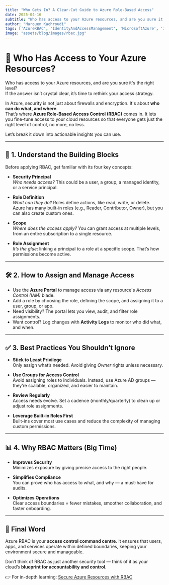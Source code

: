 ```yaml
---
title: "Who Gets In? A Clear-Cut Guide to Azure Role-Based Access"
date: 2025-04-16
subtitle: "Who has access to your Azure resources, and are you sure it's the right level?"
author: "Marouen Kachroudi"
tags: ['AzureRBAC', 'IdentityAndAccessManagement', 'MicrosoftAzure', 'IAMStrategy', 'CloudArchitect', 'SecureAccess']
image: "assets/blog/images/rbac.jpg"
---
```


# 🔐 Who Has Access to Your Azure Resources?  

Who has access to your Azure resources, and are you sure it's the right level?  
If the answer isn’t crystal clear, it’s time to rethink your access strategy.  

In Azure, security is not just about firewalls and encryption. It's about **who can do what, and where**.  
That’s where **Azure Role-Based Access Control (RBAC)** comes in. It lets you fine-tune access to your cloud resources so that everyone gets just the right level of control, no more, no less.  

Let’s break it down into actionable insights you can use.  

---

## 💼 1. Understand the Building Blocks  

Before applying RBAC, get familiar with its four key concepts:  

- **Security Principal**  
  *Who needs access?* This could be a user, a group, a managed identity, or a service principal.  

- **Role Definition**  
  *What can they do?* Roles define actions, like read, write, or delete. Azure has many built-in roles (e.g., Reader, Contributor, Owner), but you can also create custom ones.  

- **Scope**  
  *Where does the access apply?* You can grant access at multiple levels, from an entire subscription to a single resource.  

- **Role Assignment**  
  *It’s the glue*: linking a principal to a role at a specific scope. That’s how permissions become active.  

---

## 🛠️ 2. How to Assign and Manage Access  

- Use the **Azure Portal** to manage access via any resource's *Access Control (IAM)* blade.  
- Add a role by choosing the role, defining the scope, and assigning it to a user, group, or app.  
- Need visibility? The portal lets you view, audit, and filter role assignments.  
- Want control? Log changes with **Activity Logs** to monitor who did what, and when.  

---

## ✅ 3. Best Practices You Shouldn’t Ignore  

- **Stick to Least Privilege**  
  Only assign what’s needed. Avoid giving *Owner* rights unless necessary.  

- **Use Groups for Access Control**  
  Avoid assigning roles to individuals. Instead, use Azure AD groups — they’re scalable, organized, and easier to maintain.  

- **Review Regularly**  
  Access needs evolve. Set a cadence (monthly/quarterly) to clean up or adjust role assignments.  

- **Leverage Built-in Roles First**  
  Built-ins cover most use cases and reduce the complexity of managing custom permissions.  

---

## 📊 4. Why RBAC Matters (Big Time)  

- **Improves Security**  
  Minimizes exposure by giving precise access to the right people.  

- **Simplifies Compliance**  
  You can prove who has access to what, and why — a must-have for audits.  

- **Optimizes Operations**  
  Clear access boundaries = fewer mistakes, smoother collaboration, and faster onboarding.  

---

## 🎯 Final Word  

Azure RBAC is your **access control command centre**. It ensures that users, apps, and services operate within defined boundaries, keeping your environment secure and manageable.  

Don’t think of RBAC as just another security tool — think of it as your cloud’s **blueprint for accountability and control**.  

👉 For in-depth learning: [Secure Azure Resources with RBAC](https://learn.microsoft.com/en-us/training/modules/secure-azure-resources-with-rbac/)
